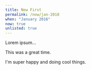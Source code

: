 ```yaml
---
title: Now First 
permalink: /now/jan-2018
when: "January 2016"
now: true
unlisted: true
---
```


Lorem ipsum... 

This was a great time. 

I'm super happy and doing cool things. 
